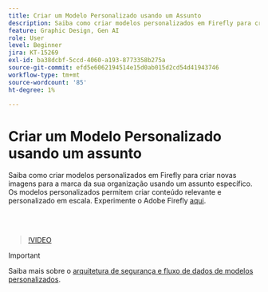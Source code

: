 ```yaml
---
title: Criar um Modelo Personalizado usando um Assunto
description: Saiba como criar modelos personalizados em Firefly para criar novas imagens para a marca da sua organização usando um assunto específico
feature: Graphic Design, Gen AI
role: User
level: Beginner
jira: KT-15269
exl-id: ba38dcbf-5ccd-4060-a193-8773358b275a
source-git-commit: efd5e6062194514e15d0ab015d2cd54d41943746
workflow-type: tm+mt
source-wordcount: '85'
ht-degree: 1%

---
```


# Criar um Modelo Personalizado usando um assunto

Saiba como criar modelos personalizados em Firefly para criar novas imagens para a marca da sua organização usando um assunto específico. Os modelos personalizados permitem criar conteúdo relevante e personalizado em escala. Experimente o Adobe Firefly [aqui](https://firefly.adobe.com/).

<br> 

>[!VIDEO](https://video.tv.adobe.com/v/3428094?quality=12&learn=on&hidetitle=true)

>[!IMPORTANT]
>
>Saiba mais sobre o [arquitetura de segurança e fluxo de dados de modelos personalizados](https://www.adobe.com/content/dam/cc/en/trust-center/ungated/whitepapers/creative-cloud/adobe-firefly-custom-models-security-fact-sheet.pdf).

